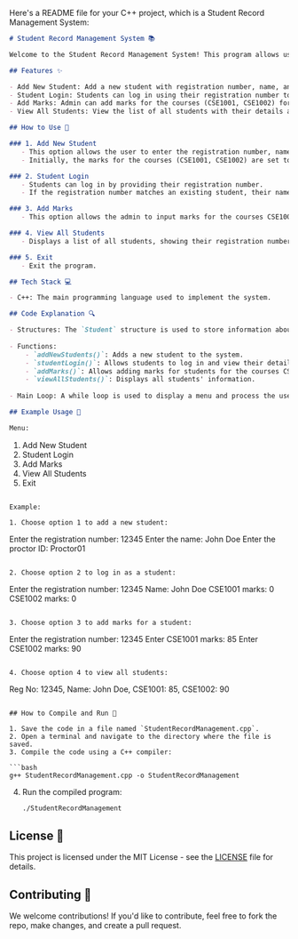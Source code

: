 Here's a README file for your C++ project, which is a Student Record Management System:

```markdown
# Student Record Management System 📚

Welcome to the Student Record Management System! This program allows users to manage student records, including adding new students, viewing student information, and adding marks for courses.

## Features ✨

- Add New Student: Add a new student with registration number, name, and proctor ID.
- Student Login: Students can log in using their registration number to view their marks.
- Add Marks: Admin can add marks for the courses (CSE1001, CSE1002) for students.
- View All Students: View the list of all students with their details and marks.

## How to Use 📝

### 1. Add New Student 
   - This option allows the user to enter the registration number, name, and proctor ID for a new student.
   - Initially, the marks for the courses (CSE1001, CSE1002) are set to 0.

### 2. Student Login
   - Students can log in by providing their registration number.
   - If the registration number matches an existing student, their name and marks for CSE1001 and CSE1002 will be displayed.

### 3. Add Marks  
   - This option allows the admin to input marks for the courses CSE1001 and CSE1002 for a specific student based on their registration number.

### 4. View All Students
   - Displays a list of all students, showing their registration number, name, and marks for the courses CSE1001 and CSE1002.

### 5. Exit  
   - Exit the program.

## Tech Stack 💻

- C++: The main programming language used to implement the system.

## Code Explanation 🔍

- Structures: The `Student` structure is used to store information about students, including registration number, name, proctor ID, and marks for two courses.
  
- Functions:
    - `addNewStudents()`: Adds a new student to the system.
    - `studentLogin()`: Allows students to log in and view their details.
    - `addMarks()`: Allows adding marks for students for the courses CSE1001 and CSE1002.
    - `viewAllStudents()`: Displays all students' information.
  
- Main Loop: A while loop is used to display a menu and process the user's choice.

## Example Usage 📄

Menu:  
```
1. Add New Student  
2. Student Login  
3. Add Marks  
4. View All Students  
5. Exit
```

Example:

1. Choose option 1 to add a new student:
   ```
   Enter the registration number: 12345
   Enter the name: John Doe
   Enter the proctor ID: Proctor01
   ```

2. Choose option 2 to log in as a student:
   ```
   Enter the registration number: 12345
   Name: John Doe
   CSE1001 marks: 0
   CSE1002 marks: 0
   ```

3. Choose option 3 to add marks for a student:
   ```
   Enter the registration number: 12345
   Enter CSE1001 marks: 85
   Enter CSE1002 marks: 90
   ```

4. Choose option 4 to view all students:
   ```
   Reg No: 12345, Name: John Doe, CSE1001: 85, CSE1002: 90
   ```

## How to Compile and Run 🚀

1. Save the code in a file named `StudentRecordManagement.cpp`.
2. Open a terminal and navigate to the directory where the file is saved.
3. Compile the code using a C++ compiler:

   ```bash
   g++ StudentRecordManagement.cpp -o StudentRecordManagement
   ```

4. Run the compiled program:

   ```bash
   ./StudentRecordManagement
   ```

## License 📝

This project is licensed under the MIT License - see the [LICENSE](LICENSE) file for details.

## Contributing 🤝

We welcome contributions! If you'd like to contribute, feel free to fork the repo, make changes, and create a pull request.
